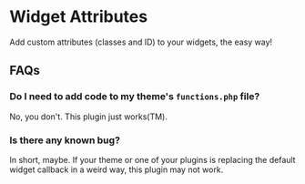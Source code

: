 # Widget Attributes

Add custom attributes (classes and ID) to your widgets, the easy way!

## FAQs ##

### Do I need to add code to my theme's `functions.php` file? ###
No, you don't. This plugin just works(TM).

### Is there any known bug? ###
In short, maybe. If your theme or one of your plugins is replacing the default widget callback in a weird way, this plugin may not work.

